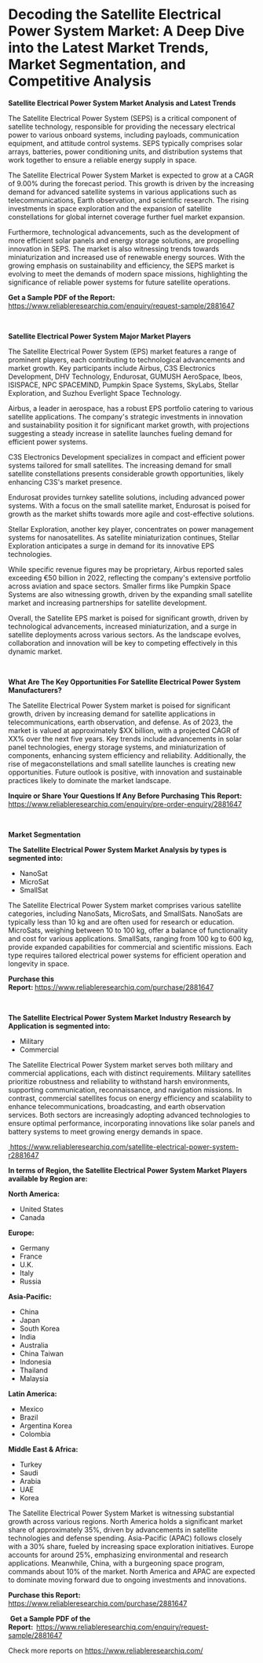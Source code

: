 <p><h1>Decoding the Satellite Electrical Power System Market: A Deep Dive into the Latest Market Trends, Market Segmentation, and Competitive Analysis</h1></p><p><strong>Satellite Electrical Power System Market Analysis and Latest Trends</strong></p>
<p><p>The Satellite Electrical Power System (SEPS) is a critical component of satellite technology, responsible for providing the necessary electrical power to various onboard systems, including payloads, communication equipment, and attitude control systems. SEPS typically comprises solar arrays, batteries, power conditioning units, and distribution systems that work together to ensure a reliable energy supply in space.</p><p>The Satellite Electrical Power System Market is expected to grow at a CAGR of 9.00% during the forecast period. This growth is driven by the increasing demand for advanced satellite systems in various applications such as telecommunications, Earth observation, and scientific research. The rising investments in space exploration and the expansion of satellite constellations for global internet coverage further fuel market expansion.</p><p>Furthermore, technological advancements, such as the development of more efficient solar panels and energy storage solutions, are propelling innovation in SEPS. The market is also witnessing trends towards miniaturization and increased use of renewable energy sources. With the growing emphasis on sustainability and efficiency, the SEPS market is evolving to meet the demands of modern space missions, highlighting the significance of reliable power systems for future satellite operations.</p></p>
<p><strong>Get a Sample PDF of the Report:&nbsp;</strong> <a href="https://www.reliableresearchiq.com/enquiry/request-sample/2881647?utm_campaign=2456&utm_medium=2&utm_source=Github&utm_content=ia&utm_term=12032025&utm_id=satellite-electrical-power-system">https://www.reliableresearchiq.com/enquiry/request-sample/2881647</a></p>
<p>&nbsp;</p>
<p><strong>Satellite Electrical Power System Major Market Players</strong></p>
<p><p>The Satellite Electrical Power System (EPS) market features a range of prominent players, each contributing to technological advancements and market growth. Key participants include Airbus, C3S Electronics Development, DHV Technology, Endurosat, GUMUSH AeroSpace, Ibeos, ISISPACE, NPC SPACEMIND, Pumpkin Space Systems, SkyLabs, Stellar Exploration, and Suzhou Everlight Space Technology.</p><p>Airbus, a leader in aerospace, has a robust EPS portfolio catering to various satellite applications. The company's strategic investments in innovation and sustainability position it for significant market growth, with projections suggesting a steady increase in satellite launches fueling demand for efficient power systems.</p><p>C3S Electronics Development specializes in compact and efficient power systems tailored for small satellites. The increasing demand for small satellite constellations presents considerable growth opportunities, likely enhancing C3S's market presence.</p><p>Endurosat provides turnkey satellite solutions, including advanced power systems. With a focus on the small satellite market, Endurosat is poised for growth as the market shifts towards more agile and cost-effective solutions.</p><p>Stellar Exploration, another key player, concentrates on power management systems for nanosatellites. As satellite miniaturization continues, Stellar Exploration anticipates a surge in demand for its innovative EPS technologies.</p><p>While specific revenue figures may be proprietary, Airbus reported sales exceeding €50 billion in 2022, reflecting the company's extensive portfolio across aviation and space sectors. Smaller firms like Pumpkin Space Systems are also witnessing growth, driven by the expanding small satellite market and increasing partnerships for satellite development.</p><p>Overall, the Satellite EPS market is poised for significant growth, driven by technological advancements, increased miniaturization, and a surge in satellite deployments across various sectors. As the landscape evolves, collaboration and innovation will be key to competing effectively in this dynamic market.</p></p>
<p>&nbsp;</p>
<p><strong>What Are The Key Opportunities For Satellite Electrical Power System Manufacturers?</strong></p>
<p><p>The Satellite Electrical Power System market is poised for significant growth, driven by increasing demand for satellite applications in telecommunications, earth observation, and defense. As of 2023, the market is valued at approximately $XX billion, with a projected CAGR of XX% over the next five years. Key trends include advancements in solar panel technologies, energy storage systems, and miniaturization of components, enhancing system efficiency and reliability. Additionally, the rise of megaconstellations and small satellite launches is creating new opportunities. Future outlook is positive, with innovation and sustainable practices likely to dominate the market landscape.</p></p>
<p><strong>Inquire or Share Your Questions If Any Before Purchasing This Report:</strong> <a href="https://www.reliableresearchiq.com/enquiry/pre-order-enquiry/2881647?utm_campaign=2456&utm_medium=2&utm_source=Github&utm_content=ia&utm_term=12032025&utm_id=satellite-electrical-power-system">https://www.reliableresearchiq.com/enquiry/pre-order-enquiry/2881647</a></p>
<p>&nbsp;</p>
<p><strong>Market Segmentation</strong></p>
<p><strong>The Satellite Electrical Power System Market Analysis by types is segmented into:</strong></p>
<p><ul><li>NanoSat</li><li>MicroSat</li><li>SmallSat</li></ul></p>
<p><p>The Satellite Electrical Power System market comprises various satellite categories, including NanoSats, MicroSats, and SmallSats. NanoSats are typically less than 10 kg and are often used for research or education. MicroSats, weighing between 10 to 100 kg, offer a balance of functionality and cost for various applications. SmallSats, ranging from 100 kg to 600 kg, provide expanded capabilities for commercial and scientific missions. Each type requires tailored electrical power systems for efficient operation and longevity in space.</p></p>
<p><strong>Purchase this Report:&nbsp;</strong><a href="https://www.reliableresearchiq.com/purchase/2881647?utm_campaign=2456&utm_medium=2&utm_source=Github&utm_content=ia&utm_term=12032025&utm_id=satellite-electrical-power-system">https://www.reliableresearchiq.com/purchase/2881647</a></p>
<p>&nbsp;</p>
<p><strong>The Satellite Electrical Power System Market Industry Research by Application is segmented into:</strong></p>
<p><ul><li>Military</li><li>Commercial</li></ul></p>
<p><p>The Satellite Electrical Power System market serves both military and commercial applications, each with distinct requirements. Military satellites prioritize robustness and reliability to withstand harsh environments, supporting communication, reconnaissance, and navigation missions. In contrast, commercial satellites focus on energy efficiency and scalability to enhance telecommunications, broadcasting, and earth observation services. Both sectors are increasingly adopting advanced technologies to ensure optimal performance, incorporating innovations like solar panels and battery systems to meet growing energy demands in space.</p></p>
<p><a href="https://www.reliableresearchiq.com/satellite-electrical-power-system-r2881647?utm_campaign=2456&utm_medium=2&utm_source=Github&utm_content=ia&utm_term=12032025&utm_id=satellite-electrical-power-system">&nbsp;https://www.reliableresearchiq.com/satellite-electrical-power-system-r2881647</a></p>
<p><strong>In terms of Region, the Satellite Electrical Power System Market Players available by Region are:</strong></p>
<p>
    <p> <strong> North America: </strong>
        <ul>
            <li>United States</li>
            <li>Canada</li>
        </ul>
        </p> 
    <p> <strong> Europe: </strong>
        <ul>
            <li>Germany</li>
            <li>France</li>
            <li>U.K.</li>
            <li>Italy</li>
            <li>Russia</li>
        </ul>
        </p> 
    <p> <strong> Asia-Pacific: </strong>
        <ul>
            <li>China</li>
            <li>Japan</li>
            <li>South Korea</li>
            <li>India</li>
            <li>Australia</li>
            <li>China Taiwan</li>
            <li>Indonesia</li>
            <li>Thailand</li>
            <li>Malaysia</li>
        </ul>
        </p> 
    <p> <strong> Latin America: </strong>
        <ul>
            <li>Mexico</li>
            <li>Brazil</li>
            <li>Argentina Korea</li>
            <li>Colombia</li>
        </ul>
        </p> 
    <p> <strong> Middle East & Africa: </strong>
        <ul>
            <li>Turkey</li>
            <li>Saudi</li>
            <li>Arabia</li>
            <li>UAE</li>
            <li>Korea</li>
        </ul>
    </p>
    </p>
<p><p>The Satellite Electrical Power System Market is witnessing substantial growth across various regions. North America holds a significant market share of approximately 35%, driven by advancements in satellite technologies and defense spending. Asia-Pacific (APAC) follows closely with a 30% share, fueled by increasing space exploration initiatives. Europe accounts for around 25%, emphasizing environmental and research applications. Meanwhile, China, with a burgeoning space program, commands about 10% of the market. North America and APAC are expected to dominate moving forward due to ongoing investments and innovations.</p></p>
<p><strong>Purchase this Report: </strong><a href="https://www.reliableresearchiq.com/purchase/2881647?utm_campaign=2456&utm_medium=2&utm_source=Github&utm_content=ia&utm_term=12032025&utm_id=satellite-electrical-power-system">https://www.reliableresearchiq.com/purchase/2881647</a></p>
<p>&nbsp;<strong>Get a Sample PDF of the Report:&nbsp;&nbsp;</strong><a href="https://www.reliableresearchiq.com/enquiry/request-sample/2881647?utm_campaign=2456&utm_medium=2&utm_source=Github&utm_content=ia&utm_term=12032025&utm_id=satellite-electrical-power-system">https://www.reliableresearchiq.com/enquiry/request-sample/2881647</a></p>
<p><strong></strong></p>
<p>Check more reports on <a href="https://www.reliableresearchiq.com/?utm_campaign=2456&utm_medium=2&utm_source=Github&utm_content=ia&utm_term=12032025&utm_id=satellite-electrical-power-system">https://www.reliableresearchiq.com/</a></p>